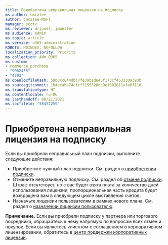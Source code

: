 ```yaml
---
title: Приобретена неправильная лицензия на подписку
ms.author: cmcatee
author: cmcatee-MSFT
manager: scotv
ms.reviewer: drjones, jmueller
ms.audience: Admin
ms.topic: article
ms.service: o365-administration
ROBOTS: NOINDEX, NOFOLLOW
localization_priority: Priority
ms.collection: Adm_O365
ms.custom:
- commerce_purchase
- "9002455"
- "4793"
ms.openlocfilehash: 59b3cc844dbc7fe39b1d645f173cf4533209393b
ms.sourcegitcommit: 1b4ecaba74cfcff155528dc9e1002011afe0f110
ms.translationtype: HT
ms.contentlocale: ru-RU
ms.lasthandoff: 08/21/2021
ms.locfileid: "58452259"
---
```

# <a name="purchased-wrong-subscription-license"></a>Приобретена неправильная лицензия на подписку

Если вы приобрели неправильный план подписки, выполните следующие действия:

- Приобретите нужный план подписки. См. раздел о [приобретении подписки](https://docs.microsoft.com/alchemyinsights/buy-a-subscription-to-office-365-for-business).
- Отмените неправильную подписку. См. раздел об [отмене подписки](https://docs.microsoft.com/alchemyinsights/canceling-your-office-365-subscription). Штраф отсутствует, но с вас будет взята плата за количество дней использования лицензии; пропорциональная часть кредита будет возвращена вам в следующем цикле выставления счетов.
- Назначьте лицензии пользователям в рамках нового плана. См. раздел о [назначении лицензии пользователю](https://docs.microsoft.com/alchemyinsights/how-to-assign-a-license-to-a-user).

**Примечание.** Если вы приобрели подписку у партнера или торгового посредника, обращайтесь к нему напрямую по вопросам всех отмен и покупок. Если вы являетесь клиентом с соглашением о корпоративном лицензировании, обратитесь в [центр поддержки корпоративных лицензий](https://support.microsoft.com/help/4471406/how-to-contact-the-microsoft-volume-licensing-service-center).
